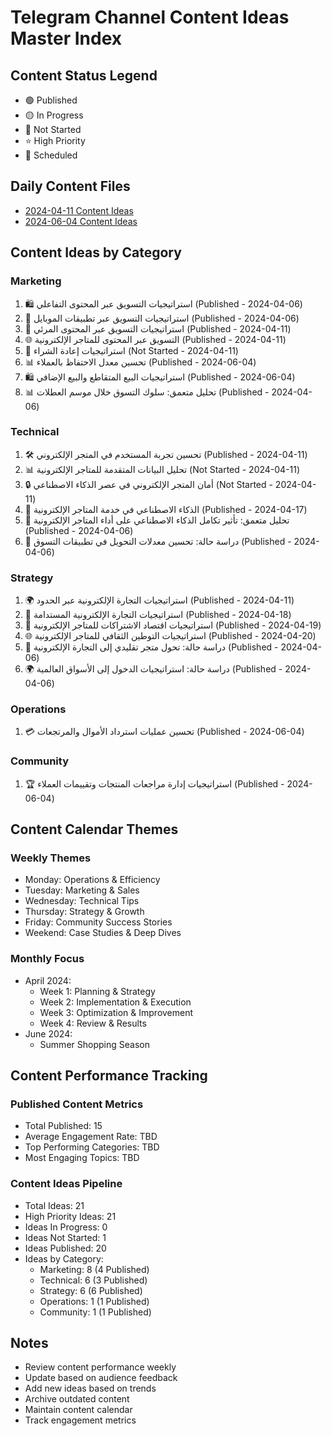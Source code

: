 # Telegram Channel Content Ideas Master Index

## Content Status Legend
- 🟢 Published
- 🟡 In Progress
- 🔴 Not Started
- ⭐ High Priority
- 📅 Scheduled

## Daily Content Files
- [2024-04-11 Content Ideas](2024-04-11-content-ideas.md)
- [2024-06-04 Content Ideas](2024-06-04-content-ideas.md)

## Content Ideas by Category

### Marketing
1. 🛍️ استراتيجيات التسويق عبر المحتوى التفاعلي (Published - 2024-04-06)
2. 📱 استراتيجيات التسويق عبر تطبيقات الموبايل (Published - 2024-04-06)
3. 🎥 استراتيجيات التسويق عبر المحتوى المرئي (Published - 2024-04-11)
4. 🌐 التسويق عبر المحتوى للمتاجر الإلكترونية (Published - 2024-04-11)
5. 🔄 استراتيجيات إعادة الشراء (Not Started - 2024-04-11)
6. 📊 تحسين معدل الاحتفاظ بالعملاء (Published - 2024-06-04)
7. 🛍️ استراتيجيات البيع المتقاطع والبيع الإضافي (Published - 2024-06-04)
8. 📊 تحليل متعمق: سلوك التسوق خلال موسم العطلات (Published - 2024-04-06)

### Technical
1. 🛠️ تحسين تجربة المستخدم في المتجر الإلكتروني (Published - 2024-04-11)
2. 📊 تحليل البيانات المتقدمة للمتاجر الإلكترونية (Not Started - 2024-04-11)
3. 🔒 أمان المتجر الإلكتروني في عصر الذكاء الاصطناعي (Not Started - 2024-04-11)
4. 🤖 الذكاء الاصطناعي في خدمة المتاجر الإلكترونية (Published - 2024-04-17)
5. 🤖 تحليل متعمق: تأثير تكامل الذكاء الاصطناعي على أداء المتاجر الإلكترونية (Published - 2024-04-06)
6. 📱 دراسة حالة: تحسين معدلات التحويل في تطبيقات التسوق (Published - 2024-04-06)

### Strategy
1. 🌍 استراتيجيات التجارة الإلكترونية عبر الحدود (Published - 2024-04-11)
2. 🌱 استراتيجيات التجارة الإلكترونية المستدامة (Published - 2024-04-18)
3. 🔄 استراتيجيات اقتصاد الاشتراكات للمتاجر الإلكترونية (Published - 2024-04-19)
4. 🌐 استراتيجيات التوطين الثقافي للمتاجر الإلكترونية (Published - 2024-04-20)
5. 💼 دراسة حالة: تحول متجر تقليدي إلى التجارة الإلكترونية (Published - 2024-04-06)
6. 🌍 دراسة حالة: استراتيجيات الدخول إلى الأسواق العالمية (Published - 2024-04-06)

### Operations
1. 💳 تحسين عمليات استرداد الأموال والمرتجعات (Published - 2024-06-04)

### Community
1. 🏆 استراتيجيات إدارة مراجعات المنتجات وتقييمات العملاء (Published - 2024-06-04)

## Content Calendar Themes

### Weekly Themes
- Monday: Operations & Efficiency
- Tuesday: Marketing & Sales
- Wednesday: Technical Tips
- Thursday: Strategy & Growth
- Friday: Community Success Stories
- Weekend: Case Studies & Deep Dives

### Monthly Focus
- April 2024:
  - Week 1: Planning & Strategy
  - Week 2: Implementation & Execution
  - Week 3: Optimization & Improvement
  - Week 4: Review & Results
- June 2024:
  - Summer Shopping Season

## Content Performance Tracking

### Published Content Metrics
- Total Published: 15
- Average Engagement Rate: TBD
- Top Performing Categories: TBD
- Most Engaging Topics: TBD

### Content Ideas Pipeline
- Total Ideas: 21
- High Priority Ideas: 21
- Ideas In Progress: 0
- Ideas Not Started: 1
- Ideas Published: 20
- Ideas by Category:
  - Marketing: 8 (4 Published)
  - Technical: 6 (3 Published)
  - Strategy: 6 (6 Published)
  - Operations: 1 (1 Published)
  - Community: 1 (1 Published)

## Notes
- Review content performance weekly
- Update based on audience feedback
- Add new ideas based on trends
- Archive outdated content
- Maintain content calendar
- Track engagement metrics
